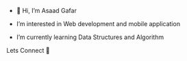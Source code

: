 - 👋 Hi, I’m Asaad Gafar
  
-  I’m interested in Web development and mobile application
- I’m currently learning  Data Structures and Algorithm

Lets Connect 👀


